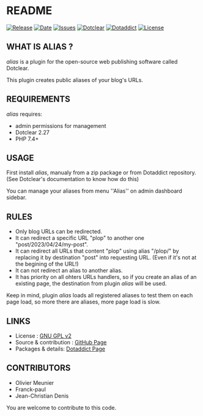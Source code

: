 # README

[![Release](https://img.shields.io/github/v/release/JcDenis/alias)](https://github.com/JcDenis/alias/releases)
[![Date](https://img.shields.io/github/release-date/JcDenis/alias)](https://github.com/JcDenis/alias/releases)
[![Issues](https://img.shields.io/github/issues/JcDenis/alias)](https://github.com/JcDenis/alias/issues)
[![Dotclear](https://img.shields.io/badge/dotclear-v2.27-blue.svg)](https://fr.dotclear.org/download)
[![Dotaddict](https://img.shields.io/badge/dotaddict-official-green.svg)](https://plugins.dotaddict.org/dc2/details/alias)
[![License](https://img.shields.io/github/license/JcDenis/alias)](https://github.com/JcDenis/alias/blob/master/LICENSE)

## WHAT IS ALIAS ?

_alias_ is a plugin for the open-source 
web publishing software called Dotclear.

This plugin creates public aliases of your blog's URLs.

## REQUIREMENTS

 _alias_ requires: 

 * admin permissions for management
 * Dotclear 2.27
 * PHP 7.4+

## USAGE

First install _alias_, manualy from a zip package or from 
Dotaddict repository. (See Dotclear's documentation to know how do this)

You can manage your aliases from menu ''Alias'' on admin dashboard sidebar.

## RULES

- Only blog URLs can be redirected.
- It can redirect a specific URL "plop" to another one "post/2023/04/24/my-post".
- It can redirect all URLs that content "plop" using alias "/plop/" 
by replacing it by destination "post" into requesting URL. (Even if it's not at the begining of the URL!)
- It can not redirect an alias to another alias. 
- It has priority on all ohters URLs handlers, so if you create an alias of an existing page,
the destination from plugin _alias_ will be used.

Keep in mind, plugin _alias_ loads all registered aliases to test them on each page load, 
so more there are aliases, more page load is slow.

## LINKS

 * License : [GNU GPL v2](https://www.gnu.org/licenses/old-licenses/lgpl-2.0.html)
 * Source & contribution : [GitHub Page](https://github.com/JcDenis/alias)
 * Packages & details:  [Dotaddict Page](https://plugins.dotaddict.org/dc2/details/alias)

## CONTRIBUTORS

 * Olivier Meunier
 * Franck-paul
 * Jean-Christian Denis

 You are welcome to contribute to this code.
